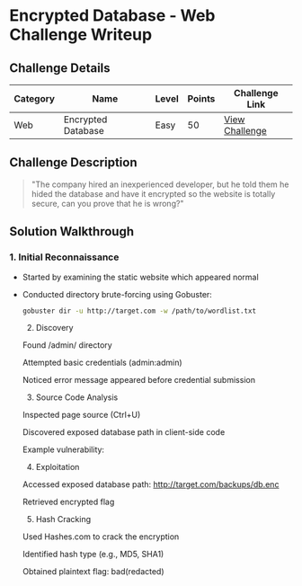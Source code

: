 # Encrypted Database - Web Challenge Writeup

## Challenge Details
| **Category** | **Name**            | **Level** | **Points** | **Challenge Link**                          |
|--------------|---------------------|-----------|------------|---------------------------------------------|
| Web          | Encrypted Database  | Easy      | 50         | [View Challenge](https://cybertalents.com/challenges/web/encrypted-database) |

## Challenge Description
> "The company hired an inexperienced developer, but he told them he hided the database and have it encrypted so the website is totally secure, can you prove that he is wrong?"

## Solution Walkthrough

### 1. Initial Reconnaissance
- Started by examining the static website which appeared normal
- Conducted directory brute-forcing using Gobuster:
  ```bash
  gobuster dir -u http://target.com -w /path/to/wordlist.txt
  ```

  
  2. Discovery

    Found /admin/ directory

    Attempted basic credentials (admin:admin)

    Noticed error message appeared before credential submission


  3. Source Code Analysis

    Inspected page source (Ctrl+U)

    Discovered exposed database path in client-side code

    Example vulnerability:
   <!-- Hidden comment exposing sensitive path -->
   <!-- DB backup at /backups/db.enc -->


  4. Exploitation

    Accessed exposed database path: http://target.com/backups/db.enc

  Retrieved encrypted flag


  5. Hash Cracking

    Used Hashes.com to crack the encryption

    Identified hash type (e.g., MD5, SHA1)

    Obtained plaintext flag: bad(redacted)

  

